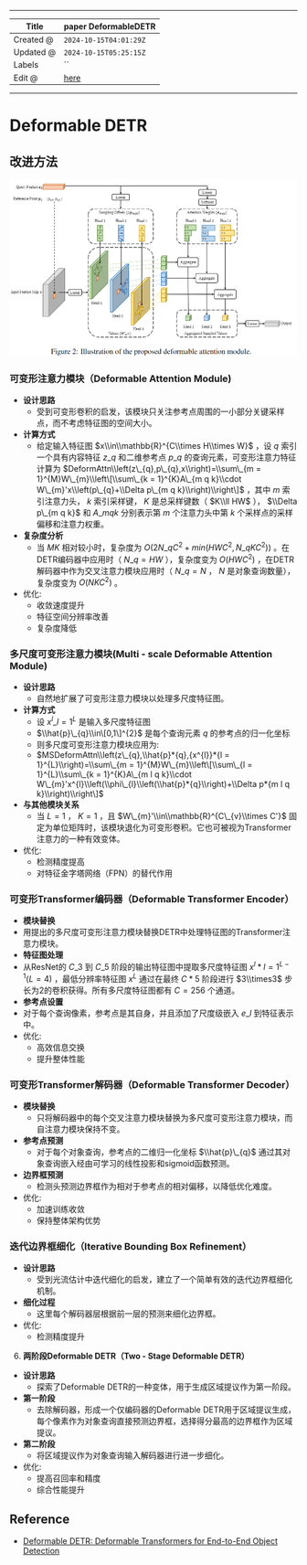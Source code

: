 -----

| Title     | paper DeformableDETR                                  |
| --------- | ----------------------------------------------------- |
| Created @ | `2024-10-15T04:01:29Z`                                |
| Updated @ | `2024-10-15T05:25:15Z`                                |
| Labels    | \`\`                                                  |
| Edit @    | [here](https://github.com/junxnone/aiwiki/issues/484) |

-----

# Deformable DETR

## 改进方法

![image](media/12e08695a37844f38b8f06d1eda6adbfc0674def.png)

### 可变形注意力模块（Deformable Attention Module)

  - **设计思路**
      - 受到可变形卷积的启发，该模块只关注参考点周围的一小部分关键采样点，而不考虑特征图的空间大小。
  - **计算方式**
      - 给定输入特征图 $x\\in\\mathbb{R}^{C\\times H\\times W}$ ，设 $q$
        索引一个具有内容特征 $z\_{q}$ 和二维参考点 $p\_{q}$
        的查询元素，可变形注意力特征计算为
        $DeformAttn\\left(z\_{q},p\_{q},x\\right)=\\sum\_{m =
        1}^{M}W\_{m}\\left\[\\sum\_{k = 1}^{K}A\_{m q k}\\cdot
        W\_{m}'x\\left(p\_{q}+\\Delta p\_{m q k}\\right)\\right\]$ ，其中
        $m$ 索引注意力头， $k$ 索引采样键， $K$ 是总采样键数（ $K\\ll HW$ ）， $\\Delta p\_{m
        q k}$ 和 $A\_{m q k}$ 分别表示第 $m$ 个注意力头中第 $k$ 个采样点的采样偏移和注意力权重。
  - **复杂度分析**
      - 当 $MK$ 相对较小时，复杂度为 $O(2N\_{q}C^{2}+min(HWC^{2},N\_{q}KC^{2}))$
        。在DETR编码器中应用时（ $N\_{q}=HW$ ），复杂度变为 $O(HWC^{2})$
        ，在DETR解码器中作为交叉注意力模块应用时（ $N\_{q}=N$ ， $N$
        是对象查询数量），复杂度变为 $O(NKC^{2})$ 。
  - 优化:
      - 收敛速度提升
      - 特征空间分辨率改善
      - 复杂度降低

### 多尺度可变形注意力模块(Multi - scale Deformable Attention Module)

  - **设计思路**
      - 自然地扩展了可变形注意力模块以处理多尺度特征图。
  - **计算方式**
      - 设 ${x^{l}}\_{l = 1}^{L}$ 是输入多尺度特征图
      - $\\hat{p}\_{q}\\in\[0,1\]^{2}$ 是每个查询元素 $q$ 的参考点的归一化坐标
      - 则多尺度可变形注意力模块应用为:
      - $MSDeformAttn\\left(z\_{q},\\hat{p}*{q},{x^{l}}*{l =
        1}^{L}\\right)=\\sum\_{m = 1}^{M}W\_{m}\\left\[\\sum\_{l =
        1}^{L}\\sum\_{k = 1}^{K}A\_{m l q k}\\cdot
        W\_{m}'x^{l}\\left(\\phi\_{l}\\left(\\hat{p}*{q}\\right)+\\Delta
        p*{m l q k}\\right)\\right\]$
  - **与其他模块关系**
      - 当 $L = 1$ ， $K = 1$ ，且 $W\_{m}'\\in\\mathbb{R}^{C\_{v}\\times
        C'}$ 固定为单位矩阵时，该模块退化为可变形卷积。它也可被视为Transformer注意力的一种有效变体。
  - 优化:
      - 检测精度提高
      - 对特征金字塔网络（FPN）的替代作用

### 可变形Transformer编码器（Deformable Transformer Encoder）

  - **模块替换**
  - 用提出的多尺度可变形注意力模块替换DETR中处理特征图的Transformer注意力模块。
  - **特征图处理**
  - 从ResNet的 $C\_{3}$ 到 $C\_{5}$ 阶段的输出特征图中提取多尺度特征图 ${x^{l}}*{l = 1}^{L -
    1}(L = 4)$ ，最低分辨率特征图 $x^{L}$ 通过在最终 $C*{5}$ 阶段进行 $3\\times3$
    步长为2的卷积获得。所有多尺度特征图都有 $C = 256$ 个通道。
  - **参考点设置**
  - 对于每个查询像素，参考点是其自身，并且添加了尺度级嵌入 $e\_{l}$ 到特征表示中。
  - 优化:
      - 高效信息交换
      - 提升整体性能

### 可变形Transformer解码器（Deformable Transformer Decoder）

  - **模块替换**
      - 只将解码器中的每个交叉注意力模块替换为多尺度可变形注意力模块，而自注意力模块保持不变。
  - **参考点预测**
      - 对于每个对象查询，参考点的二维归一化坐标 $\\hat{p}\_{q}$
        通过其对象查询嵌入经由可学习的线性投影和sigmoid函数预测。
  - **边界框预测**
      - 检测头预测边界框作为相对于参考点的相对偏移，以降低优化难度。
  - 优化:
      - 加速训练收敛
      - 保持整体架构优势

### 迭代边界框细化（Iterative Bounding Box Refinement）

  - **设计思路**
      - 受到光流估计中迭代细化的启发，建立了一个简单有效的迭代边界框细化机制。
  - **细化过程**
      - 这里每个解码器层根据前一层的预测来细化边界框。
  - 优化:
      - 检测精度提升

<!-- end list -->

6.  **两阶段Deformable DETR（Two - Stage Deformable DETR）**

<!-- end list -->

  - **设计思路**
      - 探索了Deformable DETR的一种变体，用于生成区域提议作为第一阶段。
  - **第一阶段**
      - 去除解码器，形成一个仅编码器的Deformable
        DETR用于区域提议生成，每个像素作为对象查询直接预测边界框，选择得分最高的边界框作为区域提议。
  - **第二阶段**
      - 将区域提议作为对象查询输入解码器进行进一步细化。
  - 优化:
      - 提高召回率和精度
      - 综合性能提升

## Reference

  - [Deformable DETR: Deformable Transformers for End-to-End Object
    Detection](https://arxiv.org/abs/2010.04159)
